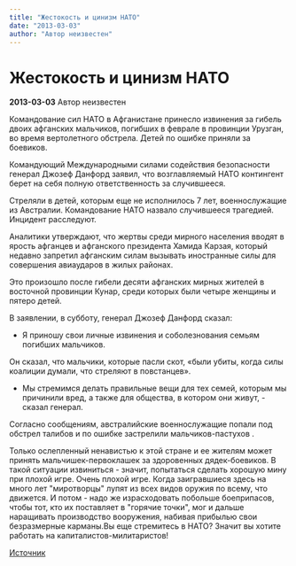 ```yaml
---
title: "Жестокость и цинизм НАТО"
date: "2013-03-03"
author: "Автор неизвестен"
---
```


# Жестокость и цинизм НАТО

**2013-03-03** Автор неизвестен

Командование сил НАТО в Афганистане принесло извинения за гибель двоих афганских мальчиков, погибших в феврале в провинции Урузган, во время вертолетного обстрела. Детей по ошибке приняли за боевиков.

Командующий Международными силами содействия безопасности генерал Джозеф Данфорд заявил, что возглавляемый НАТО контингент берет на себя полную ответственность за случившееся.

Стреляли в детей, которым еще не исполнилось 7 лет, военнослужащие из Австралии. Командование НАТО назвало случившееся трагедией. Инцидент расследуют.

Аналитики утверждают, что жертвы среди мирного населения вводят в ярость афганцев и афганского президента Хамида Карзая, который недавно запретил афганским силам вызывать иностранные силы для совершения авиаударов в жилых районах.

Это произошло после гибели десяти афганских мирных жителей в восточной провинции Кунар, среди которых были четыре женщины и пятеро детей.

В заявлении, в субботу, генерал Джозеф Данфорд сказал:

- Я приношу свои личные извинения и соболезнования семьям погибших мальчиков.

Он сказал, что мальчики, которые пасли скот, «были убиты, когда силы коалиции думали, что стреляют в повстанцев».

- Мы стремимся делать правильные вещи для тех семей, которым мы причинили вред, а также для общества, в котором они живут, - сказал генерал.

Согласно сообщениям, австралийские военнослужащие попали под обстрел талибов и по ошибке застрелили мальчиков-пастухов .

Только ослепленный ненавистью к этой стране и ее жителям может принять мальчишек-первоклашек за здоровенных дядек-боевиков. В такой ситуации извиниться - значит, попытаться сделать хорошую мину при плохой игре. Очень плохой игре. Когда заигравшиеся здесь на много лет "миротворцы" лупят из всех видов оружия по всему, что движется. И потом - надо же израсходовать побольше боеприпасов, чтобы тот, кто их поставляет в "горячие точки", мог и дальше наращивать производство вооружения, набивая прибылью свои безразмерные карманы.Вы еще стремитесь в НАТО? Значит вы хотите работать на капиталистов-милитаристов!

[Источник](http://www.pravo-kiev.com/events/nato-prinosit-izvinenie-za-pogibshih-afganskih-mal-chikov-pastuhov)